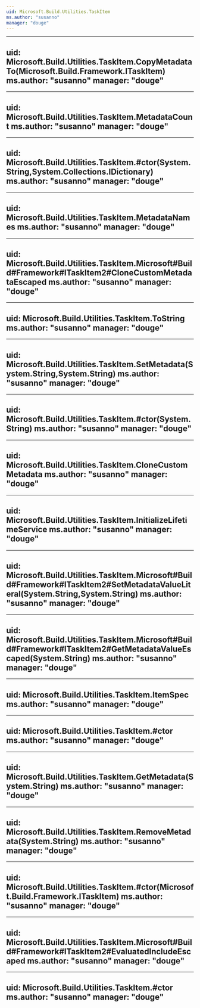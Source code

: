 ```yaml
---
uid: Microsoft.Build.Utilities.TaskItem
ms.author: "susanno"
manager: "douge"
---
```


---
uid: Microsoft.Build.Utilities.TaskItem.CopyMetadataTo(Microsoft.Build.Framework.ITaskItem)
ms.author: "susanno"
manager: "douge"
---

---
uid: Microsoft.Build.Utilities.TaskItem.MetadataCount
ms.author: "susanno"
manager: "douge"
---

---
uid: Microsoft.Build.Utilities.TaskItem.#ctor(System.String,System.Collections.IDictionary)
ms.author: "susanno"
manager: "douge"
---

---
uid: Microsoft.Build.Utilities.TaskItem.MetadataNames
ms.author: "susanno"
manager: "douge"
---

---
uid: Microsoft.Build.Utilities.TaskItem.Microsoft#Build#Framework#ITaskItem2#CloneCustomMetadataEscaped
ms.author: "susanno"
manager: "douge"
---

---
uid: Microsoft.Build.Utilities.TaskItem.ToString
ms.author: "susanno"
manager: "douge"
---

---
uid: Microsoft.Build.Utilities.TaskItem.SetMetadata(System.String,System.String)
ms.author: "susanno"
manager: "douge"
---

---
uid: Microsoft.Build.Utilities.TaskItem.#ctor(System.String)
ms.author: "susanno"
manager: "douge"
---

---
uid: Microsoft.Build.Utilities.TaskItem.CloneCustomMetadata
ms.author: "susanno"
manager: "douge"
---

---
uid: Microsoft.Build.Utilities.TaskItem.InitializeLifetimeService
ms.author: "susanno"
manager: "douge"
---

---
uid: Microsoft.Build.Utilities.TaskItem.Microsoft#Build#Framework#ITaskItem2#SetMetadataValueLiteral(System.String,System.String)
ms.author: "susanno"
manager: "douge"
---

---
uid: Microsoft.Build.Utilities.TaskItem.Microsoft#Build#Framework#ITaskItem2#GetMetadataValueEscaped(System.String)
ms.author: "susanno"
manager: "douge"
---

---
uid: Microsoft.Build.Utilities.TaskItem.ItemSpec
ms.author: "susanno"
manager: "douge"
---

---
uid: Microsoft.Build.Utilities.TaskItem.#ctor
ms.author: "susanno"
manager: "douge"
---

---
uid: Microsoft.Build.Utilities.TaskItem.GetMetadata(System.String)
ms.author: "susanno"
manager: "douge"
---

---
uid: Microsoft.Build.Utilities.TaskItem.RemoveMetadata(System.String)
ms.author: "susanno"
manager: "douge"
---

---
uid: Microsoft.Build.Utilities.TaskItem.#ctor(Microsoft.Build.Framework.ITaskItem)
ms.author: "susanno"
manager: "douge"
---

---
uid: Microsoft.Build.Utilities.TaskItem.Microsoft#Build#Framework#ITaskItem2#EvaluatedIncludeEscaped
ms.author: "susanno"
manager: "douge"
---

---
uid: Microsoft.Build.Utilities.TaskItem.#ctor
ms.author: "susanno"
manager: "douge"
---
